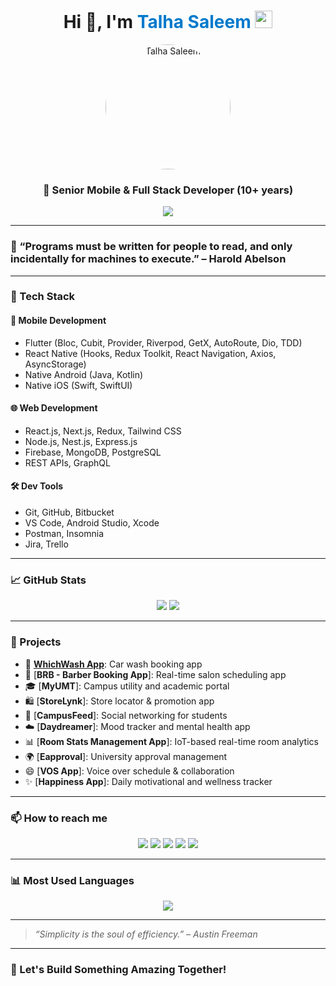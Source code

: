 <h1 align="center">
  Hi 👋, I'm <span style="color:#007acc;">Talha Saleem</span>
  <img src="https://media.giphy.com/media/hvRJCLFzcasrR4ia7z/giphy.gif" width="28px"/>
</h1>

<p align="center">
  <img src="https://avatars.githubusercontent.com/u/7171979?v=4&size=100" alt="Talha Saleem" width="200" style="border-radius: 50%;" />
</p>

<h3 align="center">🚀 Senior Mobile & Full Stack Developer (10+ years)</h3>

<p align="center">
  <img src="https://readme-typing-svg.herokuapp.com?font=Fira+Code&size=22&duration=3000&pause=1000&center=true&vCenter=true&width=500&lines=Senior+Mobile+App+Developer;Flutter+%7C+React+Native+%7C+Swift+%7C+Kotlin;Full+Stack+Expert+%7C+Node.js+%7C+React.js+%7C+Next.js+%7C+Nest.js" />
</p>

---

### 🧠 “Programs must be written for people to read, and only incidentally for machines to execute.” – Harold Abelson

---

### 🔧 Tech Stack

#### 📱 **Mobile Development**
- Flutter (Bloc, Cubit, Provider, Riverpod, GetX, AutoRoute, Dio, TDD)
- React Native (Hooks, Redux Toolkit, React Navigation, Axios, AsyncStorage)
- Native Android (Java, Kotlin)
- Native iOS (Swift, SwiftUI)

#### 🌐 **Web Development**
- React.js, Next.js, Redux, Tailwind CSS
- Node.js, Nest.js, Express.js
- Firebase, MongoDB, PostgreSQL
- REST APIs, GraphQL

#### 🛠️ **Dev Tools**
- Git, GitHub, Bitbucket
- VS Code, Android Studio, Xcode
- Postman, Insomnia
- Jira, Trello

---

### 📈 GitHub Stats

<p align="center">
  <img src="https://github-readme-stats.vercel.app/api?username=talhasaleem80&show_icons=true&theme=tokyonight" />
  <img src="https://github-readme-streak-stats.herokuapp.com/?user=talhasaleem80&theme=tokyonight" />
</p>

---

### 📌 Projects

- 🚿 [**WhichWash App**](https://play.google.com/store/apps/details?id=com.whichwash): Car wash booking app
- 💇 [**BRB - Barber Booking App**]: Real-time salon scheduling app
- 🎓 [**MyUMT**]: Campus utility and academic portal
- 🛍️ [**StoreLynk**]: Store locator & promotion app
- 💬 [**CampusFeed**]: Social networking for students
- ☁️ [**Daydreamer**]: Mood tracker and mental health app
- 📊 [**Room Stats Management App**]: IoT-based real-time room analytics
- 🌍 [**Eapproval**]: University approval management
- 😄 [**VOS App**]: Voice over schedule & collaboration
- ✨ [**Happiness App**]: Daily motivational and wellness tracker

---

### 📫 How to reach me

<p align="center">
  <a href="mailto:talhasaleem80@gmail.com"><img src="https://img.shields.io/badge/Email-%23D14836.svg?&style=for-the-badge&logo=gmail&logoColor=white"/></a>
  <a href="https://www.linkedin.com/in/talha-saleem-55176b44/"><img src="https://img.shields.io/badge/LinkedIn-%230077B5.svg?&style=for-the-badge&logo=linkedin&logoColor=white"/></a>
  <a href="https://talhaportfolio.web.app"><img src="https://img.shields.io/badge/Portfolio-%23FF6F00.svg?&style=for-the-badge&logo=google-chrome&logoColor=white"/></a>
  <a href="https://www.upwork.com/freelancers/~01a93e0d123c7d5bd4"><img src="https://img.shields.io/badge/Upwork-%2300B22D.svg?&style=for-the-badge&logo=upwork&logoColor=white"/></a>
  <a href="https://www.fiverr.com/users/talhasaleem80"><img src="https://img.shields.io/badge/Fiverr-%231DBF73.svg?&style=for-the-badge&logo=fiverr&logoColor=white"/></a>
</p>

---

### 📊 Most Used Languages

<p align="center">
  <img src="https://github-readme-stats.vercel.app/api/top-langs/?username=talhasaleem80&layout=compact&theme=radical" />
</p>

---

> *“Simplicity is the soul of efficiency.” – Austin Freeman*

---

### 🧩 Let's Build Something Amazing Together!

